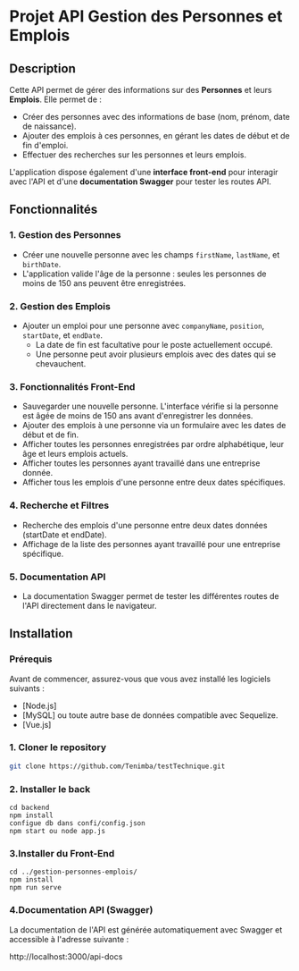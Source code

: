 # Projet API Gestion des Personnes et Emplois

## Description

Cette API permet de gérer des informations sur des **Personnes** et leurs **Emplois**. Elle permet de :
- Créer des personnes avec des informations de base (nom, prénom, date de naissance).
- Ajouter des emplois à ces personnes, en gérant les dates de début et de fin d'emploi.
- Effectuer des recherches sur les personnes et leurs emplois.

L'application dispose également d'une **interface front-end** pour interagir avec l'API et d'une **documentation Swagger** pour tester les routes API.

## Fonctionnalités

### 1. **Gestion des Personnes**
- Créer une nouvelle personne avec les champs `firstName`, `lastName`, et `birthDate`. 
- L'application valide l'âge de la personne : seules les personnes de moins de 150 ans peuvent être enregistrées.

### 2. **Gestion des Emplois**
- Ajouter un emploi pour une personne avec `companyName`, `position`, `startDate`, et `endDate`.
  - La date de fin est facultative pour le poste actuellement occupé.
  - Une personne peut avoir plusieurs emplois avec des dates qui se chevauchent.

### 3. **Fonctionnalités Front-End**
- Sauvegarder une nouvelle personne. L'interface vérifie si la personne est âgée de moins de 150 ans avant d'enregistrer les données.
- Ajouter des emplois à une personne via un formulaire avec les dates de début et de fin.
- Afficher toutes les personnes enregistrées par ordre alphabétique, leur âge et leurs emplois actuels.
- Afficher toutes les personnes ayant travaillé dans une entreprise donnée.
- Afficher tous les emplois d'une personne entre deux dates spécifiques.

### 4. **Recherche et Filtres**
- Recherche des emplois d'une personne entre deux dates données (startDate et endDate).
- Affichage de la liste des personnes ayant travaillé pour une entreprise spécifique.

### 5. **Documentation API**
- La documentation Swagger permet de tester les différentes routes de l'API directement dans le navigateur.

## Installation

### Prérequis

Avant de commencer, assurez-vous que vous avez installé les logiciels suivants :

- [Node.js]
- [MySQL] ou toute autre base de données compatible avec Sequelize.
- [Vue.js]

### 1. Cloner le repository

```bash
git clone https://github.com/Tenimba/testTechnique.git
```

### 2. Installer le back
```
cd backend
npm install
configue db dans confi/config.json
npm start ou node app.js
```
### 3.Installer du Front-End
```
cd ../gestion-personnes-emplois/ 
npm install
npm run serve
```

### 4.Documentation API (Swagger)
La documentation de l'API est générée automatiquement avec Swagger et accessible à l'adresse suivante :

http://localhost:3000/api-docs